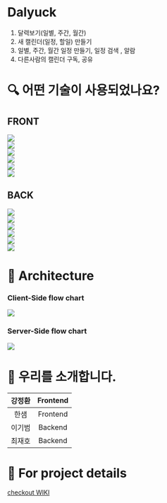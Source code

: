 # Dalyuck
1. 달력보기(일별, 주간, 월간)
2. 새 캘린더(일정, 할일) 만들기
3. 일별, 주간, 월간 일정 만들기, 일정 검색 , 알람
4. 다른사람의 캘린더 구독, 공유


# 🔍️  어떤 기술이 사용되었나요?

## FRONT
![](https://img.shields.io/badge/FRONT-REACT-9cf?style=for-the-badge&logo=react)  
![](https://img.shields.io/badge/FRONT-REACT_HOOKS-9cf?style=for-the-badge&logo=react)   
![](https://img.shields.io/badge/FRONT-REACT_ROUTER-CA4245?style=for-the-badge&logo=react-router)   
![](https://img.shields.io/badge/FRONT-REDUX-764ABC?style=for-the-badge&logo=redux)  
![](https://img.shields.io/badge/FRONT-axios-blueviolet?style=for-the-badge&logo=appveyor)         
![](https://img.shields.io/badge/FRONT-typescript-FFDA44?style=for-the-badge&logo=typescript)

## BACK
![](https://img.shields.io/badge/BACK-nest_js-339933?style=for-the-badge&logo=nestjs)   
![](https://img.shields.io/badge/BACK-typescript-FFDA44?style=for-the-badge&logo=typescript)   
![](https://img.shields.io/badge/BACK-Sequelize-258FFA?style=for-the-badge&logo=appveyor)   
![](https://img.shields.io/badge/BACK-MySQL-4479A1?style=for-the-badge&logo=mysql)   
![](https://img.shields.io/badge/BACK-JWT-000000?style=for-the-badge&logo=json-web-tokens)   
![](https://img.shields.io/badge/BACK-AMAZON_AWS-232F3E?style=for-the-badge&logo=amazon-aws)

# 🔨 Architecture

### Client-Side flow chart
![](https://i.imgur.com/0txULkv.jpg)

### Server-Side flow chart
![](https://i.imgur.com/Nc7EMNc.png)

# 👥 우리를 소개합니다.

| 강정환 | Frontend |
|:---:|:---:|
| 한샘 | Frontend |
| 이기범 | Backend |
| 최재호 | Backend |

# 🧐 For project details

[checkout WIKI](https://github.com/codestates/dalyuck-client-/wiki)


